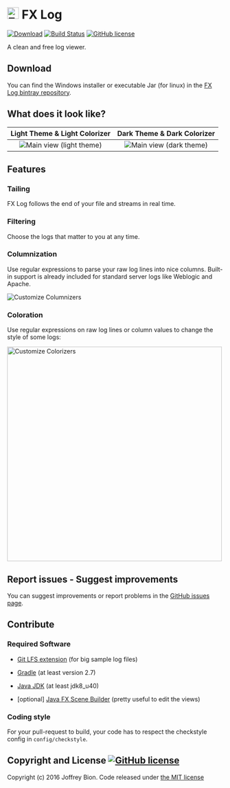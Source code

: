 # <img src="https://raw.githubusercontent.com/joffrey-bion/fx-log/master/src/deploy/package/icon.png" alt="FX Log" height=27/> FX Log

[![Download](https://api.bintray.com/packages/joffrey-bion/applications/fx-log/images/download.svg)](https://bintray.com/joffrey-bion/applications/fx-log/_latestVersion)
[![Build Status](https://travis-ci.org/joffrey-bion/fx-log.svg?branch=master)](https://travis-ci.org/joffrey-bion/fx-log)
[![GitHub license](https://img.shields.io/badge/license-MIT-blue.svg)](https://github.com/joffrey-bion/fx-log/blob/master/LICENSE)

A clean and free log viewer.

## Download

You can find the Windows installer or executable Jar (for linux) in the
[FX Log bintray repository](https://bintray.com/joffrey-bion/applications/fx-log/).

## What does it look like?

Light Theme & Light Colorizer                                     |  Dark Theme & Dark Colorizer
:----------------------------------------------------------------:|:----------------------------------------------:
![Main view (light theme)](https://raw.githubusercontent.com/joffrey-bion/fx-log/master/doc/screenshots/main_light_theme.png)  |  ![Main view (dark theme)](https://raw.githubusercontent.com/joffrey-bion/fx-log/master/doc/screenshots/main_dark_theme.png)

## Features

### Tailing

FX Log follows the end of your file and streams in real time.

### Filtering

Choose the logs that matter to you at any time.

### Columnization

Use regular expressions to parse your raw log lines into nice columns. Built-in support is already included for
standard server logs like Weblogic and Apache.

![Customize Columnizers](https://raw.githubusercontent.com/joffrey-bion/fx-log/master/doc/screenshots/customize_columnizers.png)

### Coloration

Use regular expressions on raw log lines or column values to change the style of some logs:

<img alt="Customize Colorizers" src="https://raw.githubusercontent.com/joffrey-bion/fx-log/master/doc/screenshots/customize_colorizers.png" height="500"/>

## Report issues - Suggest improvements

You can suggest improvements or report problems in the
[GitHub issues page](https://github.com/joffrey-bion/fx-log/issues).

## Contribute

### Required Software

- [Git LFS extension](https://git-lfs.github.com/) (for big sample log files)

- [Gradle](http://gradle.org/gradle-download/) (at least version 2.7)

- [Java JDK](http://www.oracle.com/technetwork/java/javase/downloads/index.html) (at least jdk8_u40)

- [optional] [Java FX Scene Builder](http://gluonhq.com/open-source/scene-builder/) (pretty useful to edit
the views)

### Coding style

For your pull-request to build, your code has to respect the checkstyle config in `config/checkstyle`.

## Copyright and License [![GitHub license](https://img.shields.io/badge/license-MIT-blue.svg)](https://github.com/joffrey-bion/fx-log/blob/master/LICENSE)

Copyright (c) 2016 Joffrey Bion. Code released under
[the MIT license](https://github.com/joffrey-bion/fx-log/blob/master/LICENSE)

